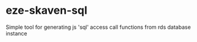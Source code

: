 # eze-skaven-sql
Simple tool for generating js 'sql' access call functions from rds database instance
